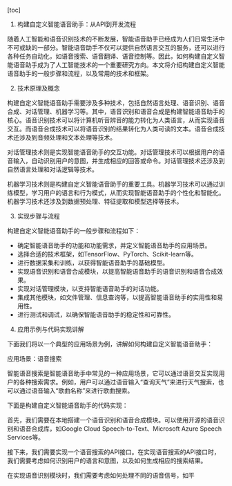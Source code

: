 
[toc]                    
                
                
1. 构建自定义智能语音助手：从API到开发流程

随着人工智能和语音识别技术的不断发展，智能语音助手已经成为人们日常生活中不可或缺的一部分。智能语音助手不仅可以提供自然语言交互的服务，还可以进行各种任务自动化，如语音搜索、语音翻译、语音控制等。因此，如何构建自定义智能语音助手成为了人工智能技术的一个重要研究方向。本文将介绍构建自定义智能语音助手的一般步骤和流程，以及常用的技术和框架。

2. 技术原理及概念

构建自定义智能语音助手需要涉及多种技术，包括自然语言处理、语音识别、语音合成、对话管理、机器学习等。其中，语音识别和语音合成是构建智能语音助手的核心。语音识别技术可以将计算机听音辨音的能力转化为人类语言，从而实现语音交互。而语音合成技术可以将语音识别的结果转化为人类可读的文本。语音合成技术还涉及到音频处理和文本处理等技术。

对话管理技术则是实现智能语音助手的交互功能。对话管理技术可以根据用户的语音输入，自动识别用户的意图，并生成相应的回答或命令。对话管理技术还涉及到自然语言处理和对话逻辑等技术。

机器学习技术则是构建自定义智能语音助手的重要工具。机器学习技术可以通过训练模型，学习用户的语言和行为模式，从而实现智能语音助手的个性化和智能化。机器学习技术还涉及到数据预处理、特征提取和模型选择等技术。

3. 实现步骤与流程

构建自定义智能语音助手的一般步骤和流程如下：

- 确定智能语音助手的功能和功能需求，并定义智能语音助手的应用场景。
- 选择合适的技术框架，如TensorFlow、PyTorch、Scikit-learn等。
- 进行数据采集和训练，以获得智能语音助手的基础模型。
- 实现语音识别和语音合成模块，以提高智能语音助手的语音识别和语音合成效果。
- 实现对话管理模块，以支持智能语音助手的对话功能。
- 集成其他模块，如文件管理、信息查询等，以提高智能语音助手的实用性和易用性。
- 进行测试和调试，以确保智能语音助手的稳定性和可靠性。

4. 应用示例与代码实现讲解

下面我们将以一个典型的应用场景为例，讲解如何构建自定义智能语音助手：

应用场景：语音搜索

智能语音搜索是智能语音助手中常见的一种应用场景，它可以通过语音交互实现用户的各种搜索需求。例如，用户可以通过语音输入“查询天气”来进行天气搜索，也可以通过语音输入“歌曲名称”来进行歌曲搜索。

下面是构建自定义智能语音助手的代码实现：

首先，我们需要在本地搭建一个语音识别和语音合成模块。可以使用开源的语音识别和语音合成库，如Google Cloud Speech-to-Text、Microsoft Azure Speech Services等。

接下来，我们需要实现一个语音搜索的API接口。在实现语音搜索的API接口时，我们需要考虑如何识别用户的语言和意图，以及如何生成相应的搜索结果。

在实现语音识别模块时，我们需要考虑如何处理不同的语音信号，如平

